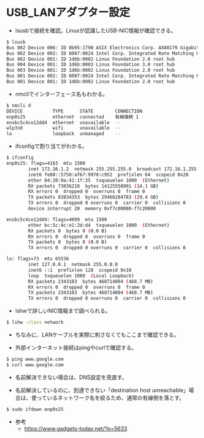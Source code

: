 # USB_LANアダプター設定

- lsusbで接続を確認。Linuxが認識したUSB-NIC情報が確認できる。
```sh
$ lsusb
Bus 002 Device 006: ID 0b95:1790 ASIX Electronics Corp. AX88179 Gigabit Ethernet
Bus 002 Device 002: ID 8087:0024 Intel Corp. Integrated Rate Matching Hub
Bus 002 Device 001: ID 1d6b:0002 Linux Foundation 2.0 root hub
Bus 004 Device 001: ID 1d6b:0003 Linux Foundation 3.0 root hub
Bus 003 Device 001: ID 1d6b:0002 Linux Foundation 2.0 root hub
Bus 001 Device 002: ID 8087:0024 Intel Corp. Integrated Rate Matching Hub
Bus 001 Device 001: ID 1d6b:0002 Linux Foundation 2.0 root hub
```

- nmcliでインターフェース名もわかる。
```sh
$ nmcli d
DEVICE           TYPE      STATE        CONNECTION
enp0s25          ethernet  connected    有線接続 1
enxbc5c4ce12dd4  ethernet  unavailable  --
wlp3s0           wifi      unavailable  --
lo               loopback  unmanaged    --
```

- ifconfigで割り当てがわかる。
```sh
$ ifconfig
enp0s25: flags=4163  mtu 1500
        inet 172.16.1.2  netmask 255.255.255.0  broadcast 172.16.1.255
        inet6 fe80::5750:af67:9978:c952  prefixlen 64  scopeid 0x20
        ether 04:20:9a:41:1f:35  txqueuelen 1000  (Ethernet)
        RX packets 73036218  bytes 14125558901 (14.1 GB)
        RX errors 0  dropped 0  overruns 0  frame 0
        TX packets 83834353  bytes 29466284783 (29.4 GB)
        TX errors 0  dropped 0 overruns 0  carrier 0  collisions 0
        device interrupt 20  memory 0xf7c00000-f7c20000

enxbc5c4ce12dd4: flags=4099  mtu 1500
        ether bc:5c:4c:e1:2d:d4  txqueuelen 1000  (Ethernet)
        RX packets 0  bytes 0 (0.0 B)
        RX errors 0  dropped 0  overruns 0  frame 0
        TX packets 0  bytes 0 (0.0 B)
        TX errors 0  dropped 0 overruns 0  carrier 0  collisions 0

lo: flags=73  mtu 65536
        inet 127.0.0.1  netmask 255.0.0.0
        inet6 ::1  prefixlen 128  scopeid 0x10
        loop  txqueuelen 1000  (Local Loopback)
        RX packets 2343183  bytes 468714804 (468.7 MB)
        RX errors 0  dropped 0  overruns 0  frame 0
        TX packets 2343183  bytes 468714804 (468.7 MB)
        TX errors 0  dropped 0 overruns 0  carrier 0  collisions 0
```

- lshwで詳しいNIC情報まで調べられる。
```sh
$ lshw -class network
```

- ちなみに、LANケーブルを実際に刺さなくてもここまで確認できる。

- 外部インターネット接続はpingやcurlで確認する。
```sh
$ ping www.google.com
$ curl www.google.com
```

- 名前解決できない場合は、DNS設定を見直す。

- 名前解決しているのに、到達できない「destination host unreachable」場合は、使っているネットワーク名を絞るため、通常の有線側を落とす。
```sh
$ sudo ifdown enp0s25
```

- 参考
  - https://www.gadgets-today.net/?p=5633
